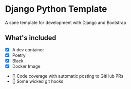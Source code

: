 # Django Python Template

A sane template for development with Django and Bootstrap

## What's included

- [x] A dev container
- [x] Poetry
- [x] Black
- [x] Docker Image
- [] Code coverage with automatic posting to GitHub PRs
- [] Some wicked git hooks

